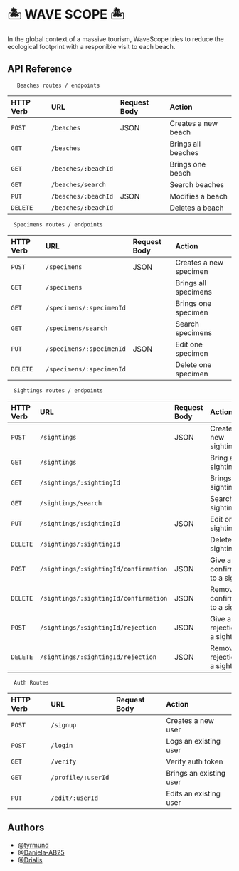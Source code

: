 
# 🏝️ WAVE SCOPE 🏝️

In the global context of a massive tourism, WaveScope tries to reduce the ecological footprint with a responible visit to each beach. 


## API Reference

```http
   Beaches routes / endpoints
```

| HTTP Verb | URL                 | Request Body    |  Action                  |
| :----     | :-------            | :---------------| :---------               |
| `POST`    | `/beaches`          |      JSON       | Creates a new beach      |
| `GET`     | `/beaches`          |                 | Brings all beaches       |
| `GET`     | `/beaches/:beachId` |                 | Brings one beach         |
| `GET`     | `/beaches/search`   |                 | Search beaches           |
| `PUT`     | `/beaches/:beachId` |      JSON       | Modifies a beach         |
| `DELETE`  | `/beaches/:beachId` |                 | Deletes a beach          |



```http
  Specimens routes / endpoints
```

| HTTP Verb | URL                      | Request Body   |  Action                |
| :-------- | :-------                 | :------------- | :---------             |
| `POST`    | `/specimens`             |      JSON      | Creates a new specimen |
| `GET `    | `/specimens`             |                | Brings all specimens   |
| `GET`     | `/specimens/:specimenId` |                | Brings one specimen    |
| `GET`     | `/specimens/search`      |                | Search specimens       |
| `PUT`     | `/specimens/:specimenId` |      JSON      | Edit one specimen      |
| `DELETE`  | `/specimens/:specimenId` |                | Delete one specimen    |



```http
  Sightings routes / endpoints
```

| HTTP Verb | URL                                   | Request Body   |  Action                             |
| :-------- | :-------                              | :------------- | :---------                          |
| `POST`    | `/sightings`                          |      JSON      | Creates a new sighting              |
| `GET `    | `/sightings`                          |                | Bring all sightings                 |
| `GET`     | `/sightings/:sightingId`              |                | Brings one sighting                 |
| `GET`     | `/sightings/search`                   |                | Search sightings                    |
| `PUT`     | `/sightings/:sightingId`              |      JSON      | Edit one sighting                   |
| `DELETE`  | `/sightings/:sightingId`              |                | Delete one sighting                 |
| `POST`    | `/sightings/:sightingId/confirmation` |      JSON      | Give a confirmation to a sighting   |
| `DELETE`  | `/sightings/:sightingId/confirmation` |      JSON      | Remove a confirmation to a sighting |
| `POST`    | `/sightings/:sightingId/rejection`    |      JSON      | Give a rejection to a sighting      |
| `DELETE`  | `/sightings/:sightingId/rejection`    |      JSON      | Remove a rejection to a sighting    |





```http
  Auth Routes
```

| HTTP Verb  | URL                | Request Body |  Action                 |
| :--------  | :-------           | :----------- | :---------              |
| `POST`     | `/signup`          |              | Creates a new user      |
| `POST`     | `/login`           |              | Logs an existing user   |
| `GET`      | `/verify`          |              | Verify auth token       |
| `GET`      | `/profile/:userId` |              | Brings an existing user |
| `PUT`      | `/edit/:userId`    |              | Edits an existing user  |


## Authors

- [@tyrmund](https://www.github.com/tyrmund)
- [@Daniela-AB25](https://www.github.com/Daniela-AB25)
- [@Drialis](https://www.github.com/Drialis)
